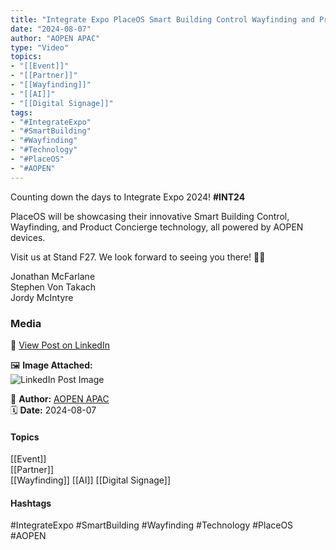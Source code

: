 ```yaml
---
title: "Integrate Expo PlaceOS Smart Building Control Wayfinding and Product Concierge Powered by AOPEN Devices"  
date: "2024-08-07"  
author: "AOPEN APAC"  
type: "Video"  
topics:  
- "[[Event]]"  
- "[[Partner]]" 
- "[[Wayfinding]]"
- "[[AI]]"
- "[[Digital Signage]]"
tags:  
- "#IntegrateExpo"  
- "#SmartBuilding"  
- "#Wayfinding"  
- "#Technology"  
- "#PlaceOS"  
- "#AOPEN" 
---
```

Counting down the days to Integrate Expo 2024! **#INT24**

PlaceOS will be showcasing their innovative Smart Building Control, Wayfinding, and Product Concierge technology, all powered by AOPEN devices.

Visit us at Stand F27. We look forward to seeing you there! 👋✨

Jonathan McFarlane  
Stephen Von Takach  
Jordy McIntyre

### Media

🔗 [View Post on LinkedIn](https://www.linkedin.com/feed/update/urn:li:activity:7226793168728383488)  
  
🖼 **Image Attached:**  
![LinkedIn Post Image](https://media.licdn.com/dms/image/v2/D5605AQEAK-thkDuE0Q/feedshare-thumbnail_720_1280/feedshare-thumbnail_720_1280/0/1723001389262?e=1742263200&v=beta&t=rfTuoBigRHVIsjI1JiETjcy6uU3fomfEMiwrkwFRUdA)  
  
👤 **Author:** [AOPEN APAC](https://www.linkedin.com/company/placeos/)  
🗓️ **Date:** 2024-08-07

#### Topics

[[Event]]  
[[Partner]]  
[[Wayfinding]]
[[AI]]
[[Digital Signage]]

#### Hashtags

#IntegrateExpo #SmartBuilding #Wayfinding #Technology #PlaceOS #AOPEN